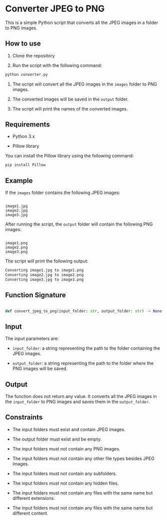# Converter JPEG to PNG

This is a simple Python script that converts all the JPEG images in a folder to PNG images.

## How to use

1. Clone the repository

2. Run the script with the following command:

```bash
python converter.py
```

1. The script will convert all the JPEG images in the `images` folder to PNG images.

4. The converted images will be saved in the `output` folder.

5. The script will print the names of the converted images.

## Requirements

- Python 3.x

- Pillow library

You can install the Pillow library using the following command:

```bash
pip install Pillow
```

## Example

If the `images` folder contains the following JPEG images:

```

image1.jpg
image2.jpg
image3.jpg
```

After running the script, the `output` folder will contain the following PNG images:

```

image1.png
image2.png
image3.png
```

The script will print the following output:

```bash
Converting image1.jpg to image1.png
Converting image2.jpg to image2.png
Converting image3.jpg to image3.png
```

## Function Signature

```python

def convert_jpeg_to_png(input_folder: str, output_folder: str) -> None:

```

## Input

The input parameters are:

- `input_folder`: a string representing the path to the folder containing the JPEG images.

- `output_folder`: a string representing the path to the folder where the PNG images will be saved.

## Output

The function does not return any value. It converts all the JPEG images in the `input_folder` to PNG images and saves them in the `output_folder`.

## Constraints

- The input folders must exist and contain JPEG images.

- The output folder must exist and be empty.

- The input folders must not contain any PNG images.

- The input folders must not contain any other file types besides JPEG images.

- The input folders must not contain any subfolders.

- The input folders must not contain any hidden files.

- The input folders must not contain any files with the same name but different extensions.

- The input folders must not contain any files with the same name but different content.
